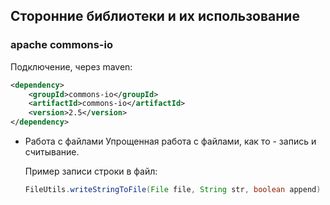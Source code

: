 ## Сторонние библиотеки и их использование
### apache commons-io
Подключение, через maven:
```xml
<dependency>
    <groupId>commons-io</groupId>
    <artifactId>commons-io</artifactId>
    <version>2.5</version>
</dependency>
```
* Работа с файлами
  Упрощенная работа с файлами, как то - запись и считывание.
  
  Пример записи строки в файл:
  
  ```java
  FileUtils.writeStringToFile(File file, String str, boolean append)
  ```
